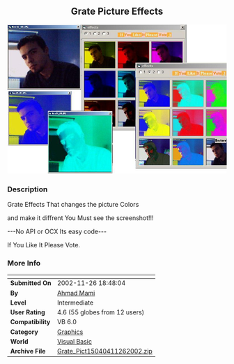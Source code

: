 ﻿<div align="center">

## Grate Picture Effects

<img src="PIC20021126184732230.JPG">
</div>

### Description

Grate Effects That changes the picture Colors

and make it diffrent You Must see the screenshot!!!

---No API or OCX Its easy code---

If You Like It Please Vote.
 
### More Info
 


<span>             |<span>
---                |---
**Submitted On**   |2002-11-26 18:48:04
**By**             |[Ahmad Mami](https://github.com/Planet-Source-Code/PSCIndex/blob/master/ByAuthor/ahmad-mami.md)
**Level**          |Intermediate
**User Rating**    |4.6 (55 globes from 12 users)
**Compatibility**  |VB 6\.0
**Category**       |[Graphics](https://github.com/Planet-Source-Code/PSCIndex/blob/master/ByCategory/graphics__1-46.md)
**World**          |[Visual Basic](https://github.com/Planet-Source-Code/PSCIndex/blob/master/ByWorld/visual-basic.md)
**Archive File**   |[Grate\_Pict15040411262002\.zip](https://github.com/Planet-Source-Code/ahmad-mami-grate-picture-effects__1-41076/archive/master.zip)








